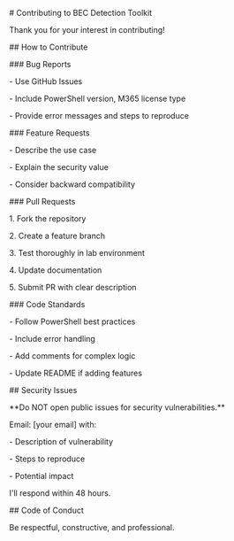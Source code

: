 \# Contributing to BEC Detection Toolkit



Thank you for your interest in contributing!



\## How to Contribute



\### Bug Reports

\- Use GitHub Issues

\- Include PowerShell version, M365 license type

\- Provide error messages and steps to reproduce



\### Feature Requests

\- Describe the use case

\- Explain the security value

\- Consider backward compatibility



\### Pull Requests

1\. Fork the repository

2\. Create a feature branch

3\. Test thoroughly in lab environment

4\. Update documentation

5\. Submit PR with clear description



\### Code Standards

\- Follow PowerShell best practices

\- Include error handling

\- Add comments for complex logic

\- Update README if adding features



\## Security Issues



\*\*Do NOT open public issues for security vulnerabilities.\*\*



Email: \[your email] with:

\- Description of vulnerability

\- Steps to reproduce

\- Potential impact



I'll respond within 48 hours.



\## Code of Conduct



Be respectful, constructive, and professional.

